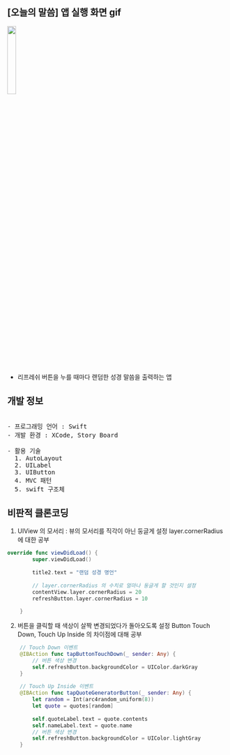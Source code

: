 ## [오늘의 말씀] 앱 실행 화면 gif

<img src="https://user-images.githubusercontent.com/61315014/139661062-6937b561-d0c6-4bea-a617-75cf9c346415.gif" width = "20%">

- 리프레쉬 버튼을 누를 때마다 랜덤한 성경 말씀을 출력하는 앱

## 개발 정보

<pre>

- 프로그래밍 언어 : Swift   
- 개발 환경 : XCode, Story Board

- 활용 기술
  1. AutoLayout
  2. UILabel
  3. UIButton
  4. MVC 패턴
  5. swift 구조체
</pre>


## 비판적 클론코딩 

1. UIView 의 모서리 : 뷰의 모서리를 직각이 아닌 둥글게 설정
layer.cornerRadius 에 대한 공부

```swift
override func viewDidLoad() {
        super.viewDidLoad()
        
        title2.text = "랜덤 성경 명언"
        
        // layer.cornerRadius 의 수치로 얼마나 둥글게 할 것인지 설정
        contentView.layer.cornerRadius = 20
        refreshButton.layer.cornerRadius = 10
        
    }
```

2. 버튼을 클릭할 때 색상이 살짝 변경되었다가 돌아오도록 설정
Button Touch Down, Touch Up Inside 의 차이점에 대해 공부

```swift
    // Touch Down 이벤트
    @IBAction func tapButtonTouchDown(_ sender: Any) {
        // 버튼 색상 변경
        self.refreshButton.backgroundColor = UIColor.darkGray
    }
    
    // Touch Up Inside 이벤트
    @IBAction func tapQuoteGeneratorButton(_ sender: Any) {
        let random = Int(arc4random_uniform(8))
        let quote = quotes[random]
        
        self.quoteLabel.text = quote.contents
        self.nameLabel.text = quote.name
        // 버튼 색상 변경
        self.refreshButton.backgroundColor = UIColor.lightGray
    }
```
